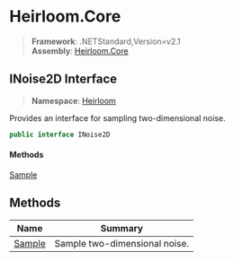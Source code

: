 # Heirloom.Core

> **Framework**: .NETStandard,Version=v2.1  
> **Assembly**: [Heirloom.Core][0]  

## INoise2D Interface

> **Namespace**: [Heirloom][0]  

Provides an interface for sampling two-dimensional noise.

```cs
public interface INoise2D
```

#### Methods

[Sample][1]

## Methods

| Name        | Summary                       |
|-------------|-------------------------------|
| [Sample][1] | Sample two-dimensional noise. |

[0]: ../../Heirloom.Core.md
[1]: INoise2D/Sample.md
